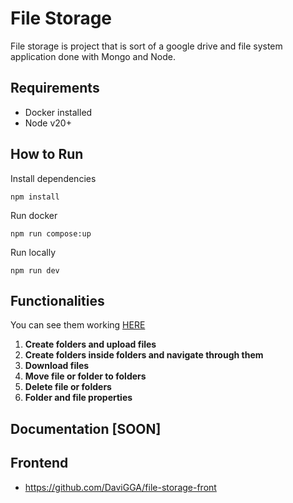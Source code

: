 # File Storage

File storage is project that is sort of a google drive and file system application done with Mongo and Node.

## Requirements
- Docker installed
- Node v20+

## How to Run

Install dependencies
```
npm install
```
Run docker
```
npm run compose:up
```
Run locally
```
npm run dev
```

## Functionalities 

You can see them working [HERE](https://www.youtube.com/watch?v=iyzkktWSIak&list=PLSM2myp5_GgUXZVC52iGj8dkRFrvwpW1U)

1. **Create folders and upload files**
2. **Create folders inside folders and navigate through them**
3. **Download files**
4. **Move file or folder to folders**
5. **Delete file or folders**
6. **Folder and file properties**

## Documentation [SOON]

## Frontend
- https://github.com/DaviGGA/file-storage-front